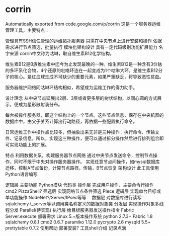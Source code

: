 # corrin
Automatically exported from code.google.com/p/corrin
这是一个服务器运维管理工具，主要特点：

管理具有SSH信任管理的运维拓扑服务器
只需在中央节点上进行安装和操作
依据需求进行节点筛选，批量执行
模块化架构设计
具有一定代码级别功能扩展能力
名字来源
corrin中文称为咕啉，取自维生素B12化学结构。

维生素B12是B族维生素中迄今为止发现最晚的一种。维生素B12是一种含有3价钴的多环系化合物，4个还原的吡咯环连在一起变成为1个咕啉大环，是维生素B12分子的核心。是红血球生成不可缺少的重要元素，如果严重缺乏，将导致恶性贫血。

服务器维护网络同咕啉环结构相似，希望成为运维工作的得力助手。

设计理念
从中央节点延展出2层、3层或者更多层的树状结构，以同心圆的方式展示，便成为星形散射装分布。

每台被操作服务器，即这个结构上的一个节点。这些节点信息，保存在中央机器的数据库中，由父子关系计算出行动路径，再依据一些配置执行命令。

日常运维工作中操作点比较多，但抽象出来无非是三种操作：执行命令、传输文件、记录信息。所以，实现这三种操作，便可以通过拆分操作然后进行排列组合即可实现功能上的扩展。

特点
利用数据关系，构建服务器节点网络
通过中央节点发送命令，控制节点操作，同时不限于中央对操作服务器操作。
实现任意节点间操作，如mysql数据库迁移，控制A节点备份，计算节点路径，传输，B节点恢复
架构设计
此工具使用Python语言编写

逻辑层	主要功能	Python模块	代码类
操作层	完成用户操作，主要命令行操作	cmd2	PizzaShell?
筛选层	实现网络节点条件筛选		Piece
逻辑层	实现单台目标或单功能操作		NodeNet?/Server/IPsec等等
　数据层	对数据库进行读写	sqlalchemy	t_server等以调用类名称定义的数据对象类
分发层	实现操作对象多线程分发		Parallel(待实现)
执行层	给目标服务器发送操作指令	Fabric	Server.execute
部署需求
Linux 5.+版本操作系统
python 2.7.3+
Fabric 1.8
sqlalchemy 0.8.1
cmd2 0.6.7
paramiko 1.12.0
pycrypto 2.6
mysqld 5.5+
prettytable 0.7.2
使用帮助
部署安装?
工具shell介绍
记录点滴

